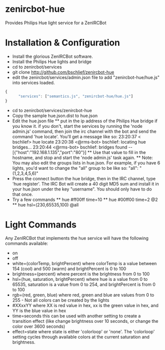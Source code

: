 zenircbot-hue
=============
Provides Philips Hue light service for a ZenIRCBot

Installation & Configuration
============
* Install the glorious ZenIRCBot software.
* Install the Philips Hue lights and bridge
* cd to zenircbot/services
* git clone http://github.com/bschlief/zenircbot-hue
* edit the zenircbot/services/admin.json file to add "zenircbot-hue/hue.js" into services loaded.
```js
{
      "services": ["semantics.js", "zenircbot-hue/hue.js"]
}
```
* cd to zenircbot/services/zenircbot-hue
* Copy the sample hue.json.dist to hue.json
* Edit the hue.json file
** put in the ip address of the Philips Hue bridge if you know it.  if you don't, start the services by running the 'node admin.js' command, then join the irc channel with the bot and send the command 'hue locate'.  You'll get a message like so:
23:20:37 < bschlief> hue locate
23:20:38 <@rms-bot> bschlief: locating hue bridges...
23:20:44 <@rms-bot> bschlief: bridges found -- [{"host":"192.168.1.135","port":"80"}]
** Use that value to fill in the hostname, and stop and start the 'node admin.js' task again.
** Note: You may also edit the groups lists in hue.json.  For example, if you have 6 lights, you'd want to change the "all" group to be like so:
"all": "(1,2,3,4,5,6)"
* Press the connect button the hue bridge, then in the IRC channel, type 'hue register'.  The IRC Bot will create a 40 digit MD5 sum and install it in your hue.json under the key "username".  You should only have to do that once.
* Try a few commands
** hue #ff00ff time=10
** hue #00ff00 time=2 @2
** hue hsl=(230,65535,100) @all


Light Commands
=============
Any ZenIRCBot that implements the hue service will have the following commands available:

* on 
* off
* white=(colorTemp, brightPercent) where colorTemp is a value between 154 (cool) and 500 (warm) and brightPercent is 0 to 100
* brightness=(percent) where percent is the brightness from 0 to 100
* hsl=(hue, saturation, brightPercent) where hue is a value from 0 to 65535, saturation is a value from 0 to 254, and brightPercent is from 0 to 100
* rgb=(red, green, blue) where red, green and blue are values from 0 to 255 - Not all colors can be created by the lights
* #XXxxYY where XX is red value in hex, xx is the green value in hex, and YY is the blue value in hex
* time=seconds this can be used with another setting to create a transition effect (like change brightness over 10 seconds, or change the color over 3600 seconds)
* effect=state where state is either 'colorloop' or 'none'.  The 'colorloop' setting cycles through available colors at the current saturation and brightness.

